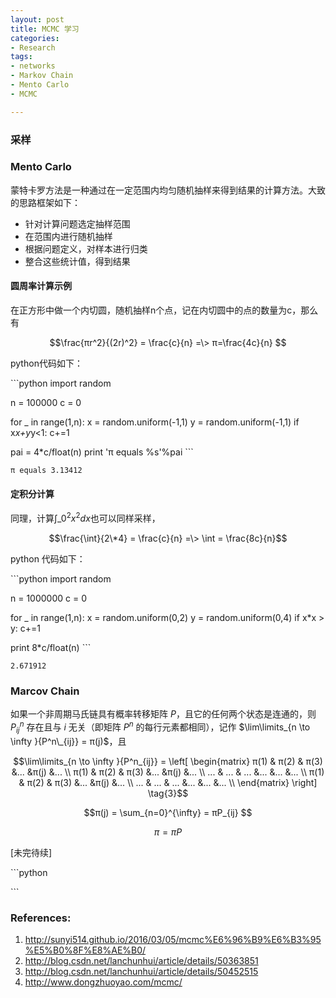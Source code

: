 ```yaml
---
layout: post
title: MCMC 学习
categories:
- Research
tags:
- networks
- Markov Chain
- Mento Carlo
- MCMC

---
```


### 采样

### Mento Carlo

蒙特卡罗方法是一种通过在一定范围内均匀随机抽样来得到结果的计算方法。大致的思路框架如下：

> 
+ 针对计算问题选定抽样范围
+ 在范围内进行随机抽样
+ 根据问题定义，对样本进行归类
+ 整合这些统计值，得到结果
> 

 <!--more-->

#### 圆周率计算示例

在正方形中做一个内切圆，随机抽样n个点，记在内切圆中的点的数量为c，那么有

$$\frac{πr^2}{(2r)^2} = \frac{c}{n}  =\> π=\frac{4c}{n} $$



python代码如下：


\`\`\`python
import random 

n = 100000
c = 0

for \_ in range(1,n):
	x = random.uniform(-1,1)
	y = random.uniform(-1,1)
	if x*x+y*y<1: c+=1

pai = 4\*c/float(n)
print 'π equals %s'%pai
\`\`\`

	π equals 3.13412


#### 定积分计算

同理，计算${\int\_{0}^{2} x^2}dx$也可以同样采样，

$$\frac{\int}{2\*4} = \frac{c}{n} =\> \int = \frac{8c}{n}$$

python 代码如下：


\`\`\`python
import random

n = 1000000
c = 0

for \_ in range(1,n):
	x = random.uniform(0,2)
	y = random.uniform(0,4)
	if x*x > y: c+=1

print 8\*c/float(n)
\`\`\`

	2.671912


### Marcov Chain

如果一个非周期马氏链具有概率转移矩阵 $P$，且它的任何两个状态是连通的，则 $P^n_{ij}$ 存在且与 $i$ 无关（即矩阵 $P^n$ 的每行元素都相同），记作 $\lim\limits_{n \to \infty }{P^n\_{ij}} = π(j)$，且

$$\lim\limits_{n \to \infty }{P^n_{ij}} =  \left[
 \begin{matrix}
   π(1) & π(2) & π(3) &... &π(j) &... \\
   π(1) & π(2) & π(3) &... &π(j) &... \\
   ... & ... & ... &... &... &... \\
   π(1) & π(2) & π(3) &... &π(j) &... \\
   ... & ... & ... &... &... &... \\
  \end{matrix}
  \right] \tag{3}$$
  
  
$$π(j) = \sum_{n=0}^{\infty} = πP_{ij} $$

$$π = πP$$

[未完待续]


\`\`\`python

\`\`\`

### References:

1. http://sunyi514.github.io/2016/03/05/mcmc%E6%96%B9%E6%B3%95%E5%B0%8F%E8%AE%B0/
2. http://blog.csdn.net/lanchunhui/article/details/50363851
3. http://blog.csdn.net/lanchunhui/article/details/50452515
4. http://www.dongzhuoyao.com/mcmc/